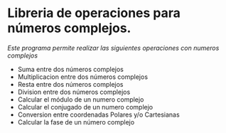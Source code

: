 # Libreria de operaciones para números complejos.

_Este programa permite realizar las siguientes operaciones con numeros complejos_
- Suma entre dos números complejos
- Multiplicacion entre dos números complejos
- Resta entre dos números complejos
- Division entre dos números complejos
- Calcular el módulo de un numero complejo
- Calcular el conjugado de un numero complejo
- Conversion entre coordenadas Polares y/o Cartesianas
- Calcular la fase de un número complejo
